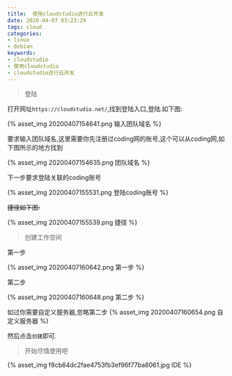 ```yaml
---
title:  使用cloudstudio进行云开发
date: 2020-04-07 03:23:29
tags: cloud
categories: 
- linux
- debian
keywords:
- cloudstudio
- 使用cloudstudio
- cloudstudio进行云开发
---
```


> 登陆

打开网址`https://cloudstudio.net/`,找到登陆入口,登陆.如下图:

{% asset_img 20200407154641.png 输入团队域名 %}

要求输入团队域名,这里需要你先注册过coding网的账号,这个可以从coding网,如下图所示的地方找到

{% asset_img 20200407154635.png 团队域名 %}

下一步要求登陆关联的coding账号

{% asset_img 20200407155531.png 登陆coding账号 %}

<s>捷径如下图:</s>

{% asset_img 20200407155539.png 捷径 %}

> 创建工作空间

第一步

{% asset_img 20200407160642.png 第一步 %}

第二步

{% asset_img 20200407160648.png 第二步 %}

如过你需要自定义服务器,忽略第二步
{% asset_img 20200407160654.png 自定义服务器 %}

然后点击`创建`即可.

>开始尽情使用吧

{% asset_img f8cb64dc2fae4753fb3ef96f77ba8061.jpg IDE %}